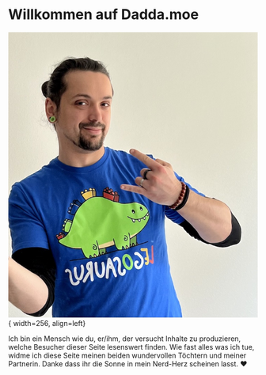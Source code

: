 # Willkommen auf Dadda.moe

![Foto von Dadda](flo.jpg){  width=256, align=left}

Ich bin ein Mensch wie du, er/ihm, der versucht Inhalte zu produzieren, welche Besucher dieser Seite lesenswert finden. Wie fast alles was ich tue, widme ich diese Seite meinen beiden wundervollen Töchtern und meiner Partnerin. Danke dass ihr die Sonne in mein Nerd-Herz scheinen lasst. ♥️